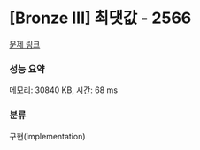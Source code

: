 # [Bronze III] 최댓값 - 2566 

[문제 링크](https://www.acmicpc.net/problem/2566) 

### 성능 요약

메모리: 30840 KB, 시간: 68 ms

### 분류

구현(implementation)

